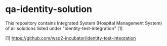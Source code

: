 # qa-identity-solution

This repository contains Integrated System (Hospital Management System) of all solutions listed under "identity-test-integration" [1]

[1] https://github.com/wso2-incubator/identity-test-integration
